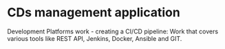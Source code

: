 # CDs management application

Development Platforms work - creating a CI/CD pipeline: Work that covers various tools like REST API, Jenkins, Docker, Ansible and GIT.
